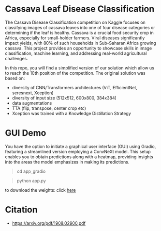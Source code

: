 # Cassava Leaf Disease Classification

The Cassava Disease Classification competition on Kaggle focuses on classifying images of cassava leaves into one of four disease categories or determining if the leaf is healthy. Cassava is a crucial food security crop in Africa, especially for small-holder farmers. Viral diseases significantly impact yields, with 80% of such households in Sub-Saharan Africa growing cassava. This project provides an opportunity to showcase skills in image classification, machine learning, and addressing real-world agricultural challenges.

In this repo, you will find a simplified version of our solution which allow us to reach the 10th position of the competition. The original solution was based on:
- diversity of CNN/Transformers architectures (ViT, EfficientNet, seresnext, Xception)
- diversity of input size (512x512, 600x800, 384x384)
- data augmentations
- TTA (flip, transpose, center crop etc)
- Xception was trained with a Knowledge Distillation Strategy


# GUI Demo 

You have the option to initiate a graphical user interface (GUI) using Gradio, featuring a streamlined version employing a ConvNeXt model. This setup enables you to obtain predictions along with a heatmap, providing insights into the areas the model emphasizes in making its predictions.

> cd app_gradio

> python app.py

to download the weights: click [here](https://drive.google.com/file/d/1gIMidWgLr2cPzwsQMSxRXqYO3xC3q6-S/view?usp=drive_link)


# Citation 

- https://arxiv.org/pdf/1908.02900.pdf